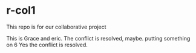 # r-col1

This repo is for our collaborative project

This is Grace and eric. The conflict is resolved, maybe.
putting something on 6
Yes the conflict is resolved.
